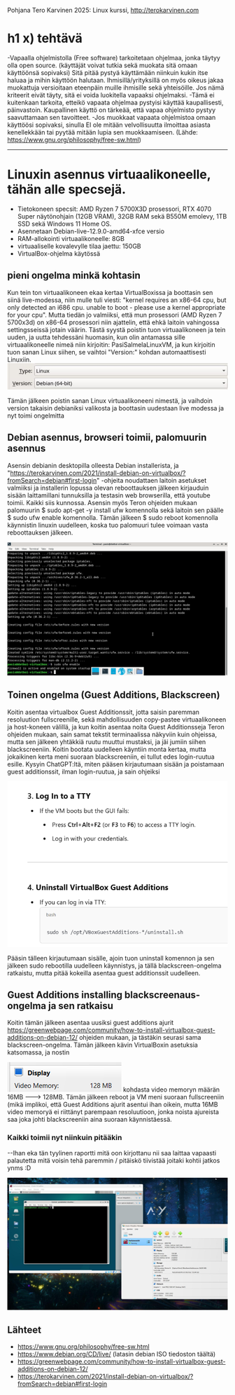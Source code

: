 
Pohjana Tero Karvinen 2025: Linux kurssi, http://terokarvinen.com

# h1 x) tehtävä

-Vapaalla ohjelmistolla (Free software) tarkoitetaan ohjelmaa, jonka täytyy olla open source. (käyttäjät voivat tutkia sekä muokata sitä omaan käyttöönsä sopivaksi) Sitä pitää pystyä käyttämään niinkuin kukin itse haluaa ja mihin käyttöön halutaan. Ihmisillä/yrityksillä on myös oikeus jakaa muokattuja versioitaan eteenpäin muille ihmisille sekä yhteisöille. Jos nämä kriteerit eivät täyty, sitä ei voida luokitella vapaaksi ohjelmaksi. 
-Tämä ei kuitenkaan tarkoita, etteikö vapaata ohjelmaa pystyisi käyttää kaupallisesti, päinvastoin. Kaupallinen käyttö on tärkeää, että vapaa ohjelmisto pystyy saavuttamaan sen tavoitteet. 
-Jos muokkaat vapaata ohjelmistoa omaan käyttöösi sopivaksi, sinulla EI ole mitään velvollisuutta ilmoittaa asiasta kenellekkään tai pyytää mitään lupia sen muokkaamiseen. (Lähde: https://www.gnu.org/philosophy/free-sw.html)



-------------------------------------------------------------------------------------------------------------------------------------------------------------------------------------------------------------------------------------------------



# Linuxin asennus virtuaalikoneelle, tähän alle specsejä.

- Tietokoneen specsit: AMD Ryzen 7 5700X3D prosessori, RTX 4070 Super näytönohjain (12GB VRAM), 32GB RAM sekä B550M emolevy, 1TB SSD sekä Windows 11 Home OS.
- Asennetaan Debian-live-12.9.0-amd64-xfce versio
- RAM-allokointi virtuaalikoneelle: 8GB
- virtuaaliselle kovalevylle tilaa jaettu: 150GB
- VirtualBox-ohjelma käytössä
  
## pieni ongelma minkä kohtasin

Kun tein ton virtuaalikoneen ekaa kertaa VirtualBoxissa ja boottasin sen siinä live-modessa, niin mulle tuli viesti: "kernel requires an x86-64 cpu, but only detected an i686 cpu. unable to boot - please use a kernel appropriate for your cpu".
Mutta tiedän jo valmiiksi, että mun prosessori (AMD Ryzen 7 5700x3d) on x86-64 prosessori niin ajattelin, että ehkä laitoin vahingossa settingsseissä jotain väärin. Tästä syystä poistin tuon virtuaalikoneen ja tein uuden, ja uutta tehdessäni huomasin, 
kun olin antamassa sille virtuaalikoneelle nimeä niin kirjoitin: PasiSalmelaLinuxVM, ja kun kirjoitin tuon sanan Linux siihen, se vaihtoi "Version:" kohdan automaattisesti Linuxiin. 
![Kuva kyseisestä kohdasta](images/Linux-Image.png)


Tämän jälkeen poistin sanan Linux virtuaalikoneeni nimestä, ja vaihdoin version takaisin debianiksi valikosta
ja boottasin uudestaan live modessa ja nyt toimi ongelmitta

## Debian asennus, browseri toimii, palomuurin asennus

Asensin debianin desktopilla olleesta Debian installerista, ja "https://terokarvinen.com/2021/install-debian-on-virtualbox/?fromSearch=debian#first-login" -ohjeita noudattaen laitoin asetukset valmiiksi ja installerin lopussa olevan reboottauksen jälkeen kirjauduin sisään laittamillani tunnuksilla ja testasin web browserilla, että youtube toimii. Kaikki siis kunnossa. Asensin myös Teron ohjeiden mukaan palomuurin $ sudo apt-get -y install ufw komennolla sekä laitoin sen päälle $ sudo ufw enable komennolla. Tämän jälkeen $ sudo reboot komennolla käynnistin linuxin uudelleen, koska tuo palomuuri tulee voimaan vasta reboottauksen jälkeen. 

![Alt Text](images/LinuxFW.png)

## Toinen ongelma (Guest Additions, Blackscreen)

Koitin asentaa virtualbox Guest Additionssit, jotta saisin paremman resoluution fullscreenille, sekä mahdollisuuden copy-pastee virtuaalikoneen ja host-koneen välillä, ja kun koitin asentaa noita Guest Additionsseja Teron ohjeiden mukaan, sain samat tekstit terminaalissa näkyviin kuin ohjeissa, mutta sen jälkeen yhtäkkiä ruutu muuttui mustaksi, ja jäi jumiin siihen blackscreeniin. Koitin bootata uudelleen käyntiin monta kertaa, mutta jokaikinen kerta meni suoraan blackscreeniin, ei tullut edes login-ruutua esille. Kysyin ChatGPT:ltä, miten pääsen kirjautumaan sisään ja poistamaan guest additionssit, ilman login-ruutua, ja sain ohjeiksi 

![Alt Text](images/TTyLinux.png)

Pääsin tälleen kirjautumaan sisälle, ajoin tuon uninstall komennon ja sen jälkeen sudo rebootilla uudelleen käynnistys, ja tällä blackscreen-ongelma ratkaistu, mutta pitää kokeilla asentaa guest additionssit uudelleen.

## Guest Additions installing blackscreenaus-ongelma ja sen ratkaisu

Koitin tämän jälkeen asentaa uusiksi guest additions ajurit https://greenwebpage.com/community/how-to-install-virtualbox-guest-additions-on-debian-12/ ohjeiden mukaan, ja tästäkin seurasi sama blackscreen-ongelma. Tämän jälkeen kävin VirtualBoxin asetuksia katsomassa, ja nostin    

![Alt Text](images/VideoMemory.png) kohdasta video memoryn määrän 16MB ---> 128MB. Tämän jälkeen reboot ja VM meni suoraan fullscreeniin (mikä implikoi, että Guest Additions ajurit asentui ihan oikein, mutta 16MB video memoryä ei riittänyt parempaan resoluutioon, jonka noista ajureista saa joka johti blackscreeniin aina suoraan käynnistäessä.

### Kaikki toimii nyt niinkuin pitääkin

--Ihan eka tän tyylinen raportti mitä oon kirjottanu nii saa laittaa vapaasti palautetta mitä voisin tehä paremmin / pitäiskö tiivistää joitaki kohtii jatkos ynms :D



![Alt Text](images/FinishedLinux.jpeg)

## Lähteet
- https://www.gnu.org/philosophy/free-sw.html
- https://www.debian.org/CD/live/     (latasin debian ISO tiedoston täältä)
- https://greenwebpage.com/community/how-to-install-virtualbox-guest-additions-on-debian-12/
- https://terokarvinen.com/2021/install-debian-on-virtualbox/?fromSearch=debian#first-login
